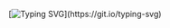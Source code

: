 [![Typing SVG](https://readme-typing-svg.demolab.com?font=Exo+2&weight=24&size=24&pause=1000&width=435&lines=Welcome+To+My+Github+Profile+Page!)](https://git.io/typing-svg)
